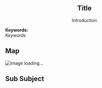 <h2 align="center">Title</h2>
<p align="center">Introduction</p>

**Keywords:**<br/>
*Keywords*

## Map
![image loading...](https://github.com/gonglei007/GameDevMind/blob/main/exports/8.1.Title.png?raw=true)

## Sub Subject
